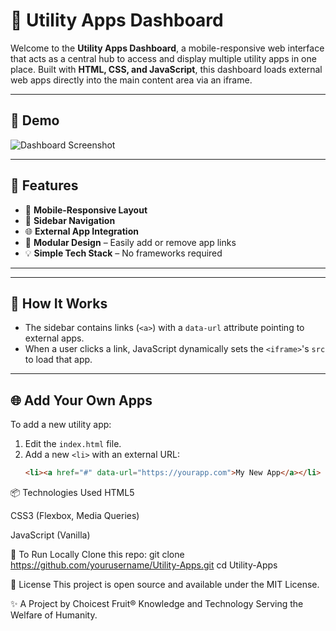 # 🧰 Utility Apps Dashboard

Welcome to the **Utility Apps Dashboard**, a mobile-responsive web interface that acts as a central hub to access and display multiple utility apps in one place. Built with **HTML, CSS, and JavaScript**, this dashboard loads external web apps directly into the main content area via an iframe.

---

## 📸 Demo

![Dashboard Screenshot](screenshot.png) <!-- Optional: Add a screenshot of your dashboard -->

---

## 🚀 Features

- 📱 **Mobile-Responsive Layout**
- 🧭 **Sidebar Navigation**
- 🌐 **External App Integration**
- 🧩 **Modular Design** – Easily add or remove app links
- 💡 **Simple Tech Stack** – No frameworks required

---


---

## 🔧 How It Works

- The sidebar contains links (`<a>`) with a `data-url` attribute pointing to external apps.
- When a user clicks a link, JavaScript dynamically sets the `<iframe>`'s `src` to load that app.

---

## 🌐 Add Your Own Apps

To add a new utility app:

1. Edit the `index.html` file.
2. Add a new `<li>` with an external URL:
   ```html
   <li><a href="#" data-url="https://yourapp.com">My New App</a></li>


📦 Technologies Used
HTML5

CSS3 (Flexbox, Media Queries)

JavaScript (Vanilla)

🧪 To Run Locally
Clone this repo:
git clone https://github.com/yourusername/Utility-Apps.git
cd Utility-Apps

📜 License
This project is open source and available under the MIT License.

✨ A Project by Choicest Fruit®
Knowledge and Technology Serving the Welfare of Humanity.

